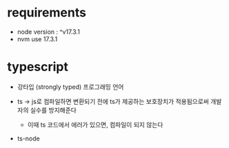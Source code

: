 # requirements
- node version : ^v17.3.1
- nvm use 17.3.1

# typescript

- 강타입 (strongly typed) 프로그래밍 언어
- ts -> js로 컴파일하면 변환되기 전에 ts가 제공하는 보호장치가 적용됨으로써 개발자의 실수를 방지해준다 
  - 이때 ts 코드에서 에러가 있으면, 컴파일이 되지 않는다

- ts-node
